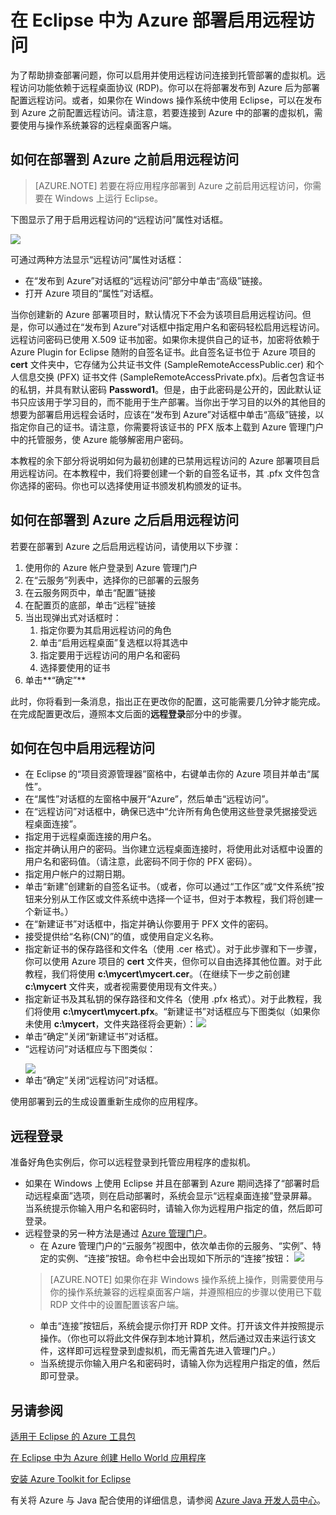 <properties
    pageTitle="在 Eclipse 中为 Azure 部署启用远程访问"
    description="了解如何使用 Azure Toolkit for Eclipse 为 Azure 部署启用远程访问。"
    services=""
    documentationCenter="java"
    authors="rmcmurray"
    manager="wpickett"
    editor=""/>

<tags
    ms.service="multiple"
    ms.date="02/26/2016" 
    wacn.date="04/11/2016"/>

<!-- Legacy MSDN URL = https://msdn.microsoft.com/library/azure/hh690951.aspx -->

# 在 Eclipse 中为 Azure 部署启用远程访问 #

为了帮助排查部署问题，你可以启用并使用远程访问连接到托管部署的虚拟机。远程访问功能依赖于远程桌面协议 (RDP)。你可以在将部署发布到 Azure 后为部署配置远程访问。或者，如果你在 Windows 操作系统中使用 Eclipse，可以在发布到 Azure 之前配置远程访问。请注意，若要连接到 Azure 中的部署的虚拟机，需要使用与操作系统兼容的远程桌面客户端。

## 如何在部署到 Azure 之前启用远程访问 ##

>[AZURE.NOTE] 若要在将应用程序部署到 Azure 之前启用远程访问，你需要在 Windows 上运行 Eclipse。

下图显示了用于启用远程访问的“远程访问”属性对话框。

![][ic719494]

可通过两种方法显示“远程访问”属性对话框：

* 在“发布到 Azure”对话框的“远程访问”部分中单击“高级”链接。
* 打开 Azure 项目的“属性”对话框。

当你创建新的 Azure 部署项目时，默认情况下不会为该项目启用远程访问。但是，你可以通过在“发布到 Azure”对话框中指定用户名和密码轻松启用远程访问。远程访问密码已使用 X.509 证书加密。如果你未提供自己的证书，加密将依赖于 Azure Plugin for Eclipse 随附的自签名证书。此自签名证书位于 Azure 项目的 **cert** 文件夹中，它存储为公共证书文件 (SampleRemoteAccessPublic.cer) 和个人信息交换 (PFX) 证书文件 (SampleRemoteAccessPrivate.pfx)。后者包含证书的私钥，并具有默认密码 **Password1**。但是，由于此密码是公开的，因此默认证书只应该用于学习目的，而不能用于生产部署。当你出于学习目的以外的其他目的想要为部署启用远程会话时，应该在“发布到 Azure”对话框中单击“高级”链接，以指定你自己的证书。请注意，你需要将该证书的 PFX 版本上载到 Azure 管理门户中的托管服务，使 Azure 能够解密用户密码。

本教程的余下部分将说明如何为最初创建的已禁用远程访问的 Azure 部署项目启用远程访问。在本教程中，我们将要创建一个新的自签名证书，其 .pfx 文件包含你选择的密码。你也可以选择使用证书颁发机构颁发的证书。

## 如何在部署到 Azure 之后启用远程访问 ##

若要在部署到 Azure 之后启用远程访问，请使用以下步骤：

1. 使用你的 Azure 帐户登录到 Azure 管理门户
1. 在“云服务”列表中，选择你的已部署的云服务
1. 在云服务网页中，单击“配置”链接
1. 在配置页的底部，单击“远程”链接
1. 当出现弹出式对话框时：
    1. 指定你要为其启用远程访问的角色
    1. 单击“启用远程桌面”复选框以将其选中
    1. 指定要用于远程访问的用户名和密码
    1. 选择要使用的证书
1. 单击**“确定”** 

此时，你将看到一条消息，指出正在更改你的配置，这可能需要几分钟才能完成。在完成配置更改后，遵照本文后面的**远程登录**部分中的步骤。
	
## 如何在包中启用远程访问 ##

* 在 Eclipse 的“项目资源管理器”窗格中，右键单击你的 Azure 项目并单击“属性”。
* 在“属性”对话框的左窗格中展开“Azure”，然后单击“远程访问”。
* 在“远程访问”对话框中，确保已选中“允许所有角色使用这些登录凭据接受远程桌面连接”。
* 指定用于远程桌面连接的用户名。
* 指定并确认用户的密码。当你建立远程桌面连接时，将使用此对话框中设置的用户名和密码值。（请注意，此密码不同于你的 PFX 密码）。
* 指定用户帐户的过期日期。
* 单击“新建”创建新的自签名证书。（或者，你可以通过“工作区”或“文件系统”按钮来分别从工作区或文件系统中选择一个证书，但对于本教程，我们将创建一个新证书。）
* 在“新建证书”对话框中，指定并确认你要用于 PFX 文件的密码。
* 接受提供给“名称(CN)”的值，或使用自定义名称。
* 指定新证书的保存路径和文件名（使用 .cer 格式）。对于此步骤和下一步骤，你可以使用 Azure 项目的 **cert** 文件夹，但你可以自由选择其他位置。对于此教程，我们将使用 **c:\\mycert\\mycert.cer**。（在继续下一步之前创建 **c:\\mycert** 文件夹，或者视需要使用现有文件夹。）
* 指定新证书及其私钥的保存路径和文件名（使用 .pfx 格式）。对于此教程，我们将使用 **c:\\mycert\\mycert.pfx**。“新建证书”对话框应与下图类似（如果你未使用 **c:\\mycert**，文件夹路径将会更新）：![][ic712275]
* 单击“确定”关闭“新建证书”对话框。
* “远程访问”对话框应与下图类似：</p>![][ic719495]
* 单击“确定”关闭“远程访问”对话框。
	
使用部署到云的生成设置重新生成你的应用程序。

## 远程登录 ##

准备好角色实例后，你可以远程登录到托管应用程序的虚拟机。

* 如果在 Windows 上使用 Eclipse 并且在部署到 Azure 期间选择了“部署时启动远程桌面”选项，则在启动部署时，系统会显示“远程桌面连接”登录屏幕。当系统提示你输入用户名和密码时，请输入你为远程用户指定的值，然后即可登录。
* 远程登录的另一种方法是通过 <a href="http://go.microsoft.com/fwlink/?LinkID=512959">Azure 管理门户</a>。
    * 在 Azure 管理门户的“云服务”视图中，依次单击你的云服务、“实例”、特定的实例、“连接”按钮。命令栏中会出现如下所示的“连接”按钮：
    ![][ic659273]  
    >[AZURE.NOTE] 如果你在非 Windows 操作系统上操作，则需要使用与你的操作系统兼容的远程桌面客户端，并遵照相应的步骤以使用已下载 RDP 文件中的设置配置该客户端。
    * 单击“连接”按钮后，系统会提示你打开 RDP 文件。打开该文件并按照提示操作。（你也可以将此文件保存到本地计算机，然后通过双击来运行该文件，这样即可远程登录到虚拟机，而无需首先进入管理门户。）
    * 当系统提示你输入用户名和密码时，请输入你为远程用户指定的值，然后即可登录。

## 另请参阅 ##

[适用于 Eclipse 的 Azure 工具包][]

[在 Eclipse 中为 Azure 创建 Hello World 应用程序][]

[安装 Azure Toolkit for Eclipse][]

有关将 Azure 与 Java 配合使用的详细信息，请参阅 [Azure Java 开发人员中心][]。

<!-- URL List -->

[Azure Java 开发人员中心]: http://go.microsoft.com/fwlink/?LinkID=699547
[Azure Management Portal]: http://go.microsoft.com/fwlink/?LinkID=512959
[适用于 Eclipse 的 Azure 工具包]: http://go.microsoft.com/fwlink/?LinkID=699529
[在 Eclipse 中为 Azure 创建 Hello World 应用程序]: http://go.microsoft.com/fwlink/?LinkID=699533
[安装 Azure Toolkit for Eclipse]: http://go.microsoft.com/fwlink/?LinkId=699546

<!-- IMG List -->

[ic712275]: ./media/azure-toolkit-for-eclipse-enabling-remote-access-for-azure-deployments/ic712275.png
[ic719495]: ./media/azure-toolkit-for-eclipse-enabling-remote-access-for-azure-deployments/ic719495.png
[ic719494]: ./media/azure-toolkit-for-eclipse-enabling-remote-access-for-azure-deployments/ic719494.png
[ic659273]: ./media/azure-toolkit-for-eclipse-enabling-remote-access-for-azure-deployments/ic659273.png

<!---HONumber=Mooncake_0215_2016-->